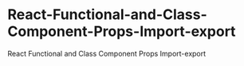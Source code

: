 # React-Functional-and-Class-Component-Props-Import-export
React Functional and Class Component Props Import-export

